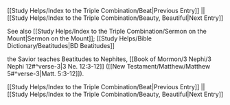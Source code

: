 [[Study Helps/Index to the Triple Combination/Beat|Previous Entry]]  ||  [[Study Helps/Index to the Triple Combination/Beauty, Beautiful|Next Entry]]

 See also [[Study Helps/Index to the Triple Combination/Sermon on the Mount|Sermon on the Mount]]; [[Study Helps/Bible Dictionary/Beatitudes|BD Beatitudes]]

 the Savior teaches Beatitudes to Nephites, [[Book of Mormon/3 Nephi/3 Nephi 12#^verse-3|3 Ne. 12:3-12]] ([[New Testament/Matthew/Matthew 5#^verse-3|Matt. 5:3-12]]).

[[Study Helps/Index to the Triple Combination/Beat|Previous Entry]]  ||  [[Study Helps/Index to the Triple Combination/Beauty, Beautiful|Next Entry]]